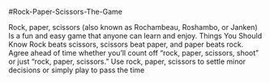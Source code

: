 #Rock-Paper-Scissors-The-Game 




Rock, paper, scissors (also known as Rochambeau, Roshambo, or Janken)
Is a fun and easy game that anyone can learn and enjoy.
Things You Should Know
Rock beats scissors, scissors beat paper, and paper beats rock.
Agree ahead of time whether you’ll count off “rock, paper, scissors, shoot” or just “rock, paper, scissors.”
Use rock, paper, scissors to settle minor decisions or simply play to pass the time
